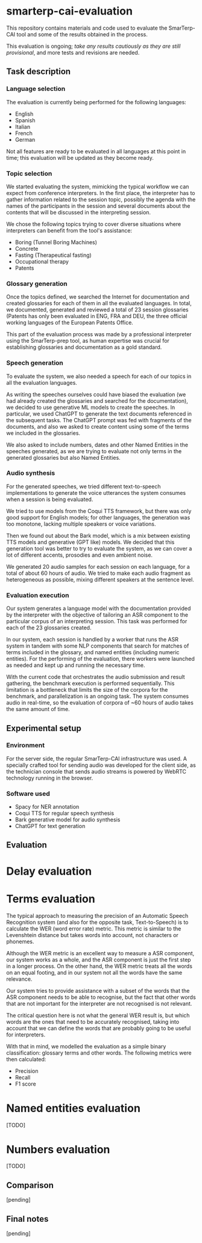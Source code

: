 # smarterp-cai-evaluation

This repository contains materials and code used to evaluate the SmarTerp-CAI tool and some of the results obtained in the process.

This evaluation is ongoing; *take any results cautiously as they are still provisional*, and more tests and revisions are needed. 


## Task description
### Language selection

The evaluation is currently being performed for the following languages:
- English
- Spanish
- Italian
- French
- German

Not all features are ready to be evaluated in all languages at this point in time; this evaluation will be updated as they become ready.

### Topic selection
We started evaluating the system, mimicking the typical workflow we can expect from conference interpreters. In the first place, the interpreter has to gather information related to the session topic, possibly the agenda with the names of the participants in the session and several documents about the contents that will be discussed in the interpreting session.

We chose the following topics trying to cover diverse situations where interpreters can benefit from the tool's assistance:
- Boring (Tunnel Boring Machines)
- Concrete
- Fasting (Therapeutical fasting)
- Occupational therapy
- Patents

### Glossary generation
Once the topics defined, we searched the Internet for documentation and created glossaries for each of them in all the evaluated languages. In total, we documented, generated and reviewed a total of 23 session glossaries (Patents has only been evaluated in ENG, FRA and DEU, the three official working languages of the European Patents Office. 

This part of the evaluation process was made by a professional interpreter using the SmarTerp-prep tool, as human expertise was crucial for establishing glossaries and documentation as a gold standard.

### Speech generation
To evaluate the system, we also needed a speech for each of our topics in all the evaluation languages. 

As writing the speeches ourselves could have biased the evaluation (we had already created the glossaries and searched for the documentation), we decided to use generative ML models to create the speeches. In particular, we used ChatGPT to generate the text documents referenced in the subsequent tasks. The ChatGPT prompt was fed with fragments of the documents, and also we asked to create content using some of the terms we included in the glossaries. 

We also asked to include numbers, dates and other Named Entities in the speeches generated, as we are trying to evaluate not only terms in the generated glossaries but also Named Entities.

### Audio synthesis
For the generated speeches, we tried different text-to-speech implementations to generate the voice utterances the system consumes when a session is being evaluated.

We tried to use models from the Coqui TTS framework, but there was only good support for English models; for other languages, the generation was too monotone, lacking multiple speakers or voice variations.

Then we found out about the Bark model, which is a mix between existing TTS models and generative (GPT like) models. We decided that this generation tool was better to try to evaluate the system, as we can cover a lot of different accents, prosodies and even ambient noise. 

We generated 20 audio samples for each session on each language, for a total of about 60 hours of audio. We tried to make each audio fragment as heterogeneous as possible, mixing different speakers at the sentence level.

### Evaluation execution
Our system generates a language model with the documentation provided by the interpreter with the objective of tailoring an ASR component to the particular corpus of an interpreting session. This task was performed for each of the 23 glossaries created.

In our system, each session is handled by a worker that runs the ASR system in tandem with some NLP components that search for matches of terms included in the glossary, and named entities (including numeric entities). For the performing of the evaluation, there workers were launched as needed and kept up and running the necessary time.

With the current code that orchestrates the audio submission and result gathering, the benchmark execution is performed sequentially. This limitation is a bottleneck that limits the size of the corpora for the benchmark, and parallelization is an ongoing task. The system consumes audio in real-time, so the evaluation of corpora of ~60 hours of audio takes the same amount of time.

## Experimental setup
### Environment
For the server side, the regular SmarTerp-CAI infrastructure was used. A specially crafted tool for sending audio was developed for the client side, as the technician console that sends audio streams is powered by WebRTC technology running in the browser.

### Software used
- Spacy for NER annotation
- Coqui TTS for regular speech synthesis
- Bark generative model for audio synthesis
- ChatGPT for text generation

## Evaluation

# Delay evaluation

# Terms evaluation
The typical approach to measuring the precision of an Automatic Speech Recognition system (and also for the opposite task, Text-to-Speech) is to calculate the WER (word error rate) metric. This metric is similar to the Levenshtein distance but takes words into account, not characters or phonemes.

Although the WER metric is an excellent way to measure a ASR component, our system works as a whole, and the ASR component is just the first step in a longer process. On the other hand, the WER metric treats all the words on an equal footing, and in our system not all the words have the same relevance. 

Our system tries to provide assistance with a subset of the words that the ASR component needs to be able to recognise, but the fact that other words that are not important for the interpreter are not recognised is not relevant. 

The critical question here is not what the general WER result is, but which words are the ones that need to be accurately recognised, taking into account that we can define the words that are probably going to be useful for interpreters. 

With that in mind, we modelled the evaluation as a simple binary classification: glossary terms and other words. The following metrics were then calculated: 
- Precision
- Recall
- F1 score


# Named entities evaluation
[TODO]

# Numbers evaluation
[TODO]

## Comparison
[pending]

## Final notes
[pending]
